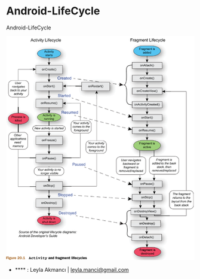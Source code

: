 # Android-LifeCycle
Android-LifeCycle


![Background Image](app/src/main/res/mipmap-hdpi/1_K65nu8Fz09bBj-IOLvDPgA.png)



* ****      : Leyla Akmancı | [leyla.manci@gmail.com](mailto:leyla.manci@gmail.com)


